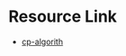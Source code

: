 # **Resource Link** #

- [cp-algorith](https://cp-algorithms.com/data_structures/sparse-table.html)
